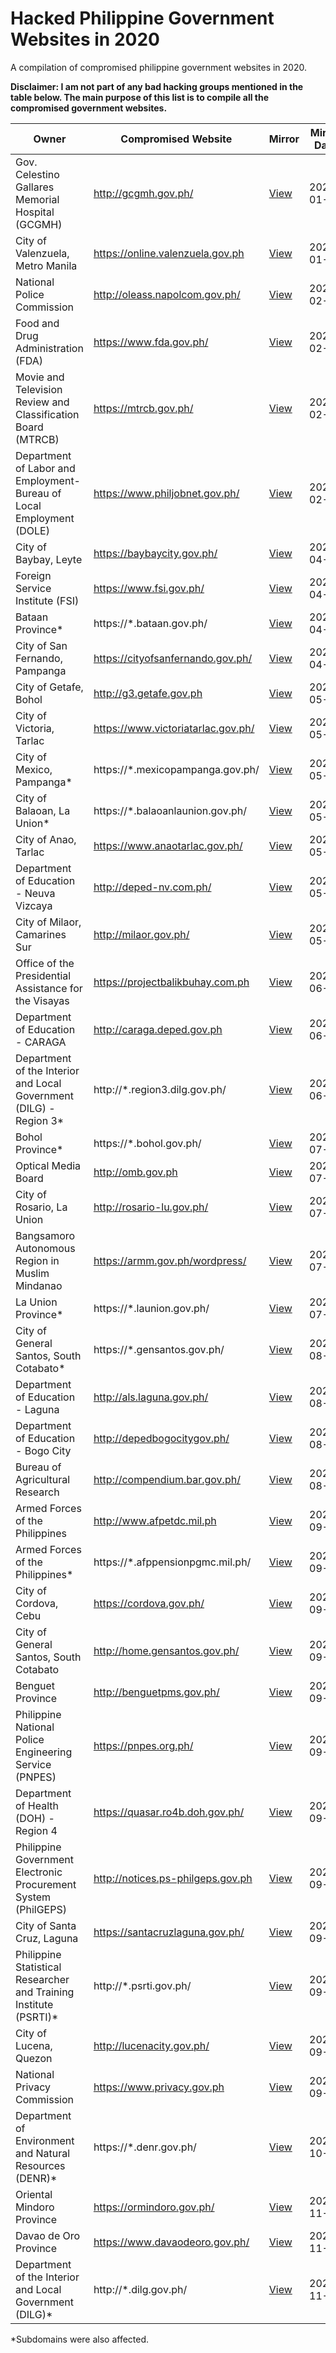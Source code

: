 # Hacked Philippine Government Websites in 2020

A compilation of compromised philippine government websites in 2020.

**Disclaimer: I am not part of any bad hacking groups mentioned in the table below. The main purpose of this list is to compile all the compromised government websites.**

| Owner | Compromised Website | Mirror | Mirror Date | Status |
| --- | --- | --- | --- | --- |
| Gov. Celestino Gallares Memorial Hospital (GCGMH) | http://gcgmh.gov.ph/ | [View](http://zone-h.org/mirror/id/33133701) | 2020-01-08 | Fixed |
| City of Valenzuela, Metro Manila | https://online.valenzuela.gov.ph | [View](http://zone-h.org/mirror/id/33153550) | 2020-01-19 | Fixed |
| National Police Commission | http://oleass.napolcom.gov.ph/ | [View](http://web.archive.org/web/20200201075348/http://oleass.napolcom.gov.ph/X-m3n.html) | 2020-02-01 | Server Error |
| Food and Drug Administration (FDA) | https://www.fda.gov.ph/ | [View](http://zone-h.org/mirror/id/33201063) | 2020-02-10 | Fixed |
| Movie and Television Review and Classification Board (MTRCB) | https://mtrcb.gov.ph/ | [View](http://zone-h.org/mirror/id/33208744) | 2020-02-15 | Fixed |
| Department of Labor and Employment-Bureau of Local Employment (DOLE) | https://www.philjobnet.gov.ph/ | [View](http://zone-h.org/mirror/id/33231341) | 2020-02-23 | Deprecated |
| City of Baybay, Leyte | https://baybaycity.gov.ph/ | [View](http://zone-h.org/mirror/id/33311590) | 2020-04-03 | [Still Vulnerable](https://baybaycity.gov.ph/BD.txt) |
| Foreign Service Institute (FSI) | https://www.fsi.gov.ph/ | [View](http://zone-h.org/mirror/id/33328223) | 2020-04-12 | Fixed | 
| Bataan Province* | https://*.bataan.gov.ph/ | [View](http://zone-h.org/mirror/id/33329996) | 2020-04-12 | Fixed |
| City of San Fernando, Pampanga | https://cityofsanfernando.gov.ph/ | [View](http://zone-h.org/mirror/id/33369557) | 2020-04-28 | Fixed |
| City of Getafe, Bohol | http://g3.getafe.gov.ph | [View](http://webcache.googleusercontent.com/search?q=cache:http://g3.getafe.gov.ph) | 2020-05-01 | [Still Vulnerable](http://g3.getafe.gov.ph/) |
| City of Victoria, Tarlac | https://www.victoriatarlac.gov.ph/ | [View](http://zone-h.org/mirror/id/33448997) | 2020-05-10 | Fixed |
| City of Mexico, Pampanga* | https://*.mexicopampanga.gov.ph/ | [View](http://zone-h.org/mirror/id/33449204) | 2020-05-10 | Fixed |
| City of Balaoan, La Union* | https://*.balaoanlaunion.gov.ph/ | [View](http://zone-h.org/mirror/id/33449407) | 2020-05-10 | Fixed |
| City of Anao, Tarlac | https://www.anaotarlac.gov.ph/ | [View](http://zone-h.org/mirror/id/33449411) | 2020-05-10 | Fixed |
| Department of Education - Neuva Vizcaya | http://deped-nv.com.ph/ | [View](http://zone-h.org/mirror/id/33478828) | 2020-05-13 | [Still Vulnerable](http://deped-nv.com.ph/xpro.html) |
| City of Milaor, Camarines Sur | http://milaor.gov.ph/ | [View](http://zone-h.org/mirror/id/33507167) | 2020-05-19 | Fixed |
| Office of the Presidential Assistance for the Visayas | https://projectbalikbuhay.com.ph | [View](http://zone-h.org/mirror/id/33952541) | 2020-06-13| Fixed |
| Department of Education - CARAGA | http://caraga.deped.gov.ph | [View](http://zone-h.org/mirror/id/33967157) | 2020-06-18 | Fixed |
| Department of the Interior and Local Government (DILG) - Region 3* | http://*.region3.dilg.gov.ph/ | [View](http://zone-h.org/mirror/id/34007941) | 2020-06-27 |  Server Error |
| Bohol Province* | https://*.bohol.gov.ph/ | [View](http://zone-h.org/mirror/id/34050348) | 2020-07-11 | Fixed |
| Optical Media Board | http://omb.gov.ph | [View](http://zone-h.org/mirror/id/34050616) | 2020-07-11 | Fixed |
| City of Rosario, La Union | http://rosario-lu.gov.ph/ | [View](http://zone-h.org/mirror/id/34054261) | 2020-07-14 | Fixed |
| Bangsamoro Autonomous Region in Muslim Mindanao | https://armm.gov.ph/wordpress/ | [View](http://zone-h.org/mirror/id/34056677) | 2020-07-16 | Deprecated |
| La Union Province* | https://*.launion.gov.ph/ | [View](http://zone-h.org/mirror/id/34058632) | 2020-07-18 | Deprecated |
| City of General Santos, South Cotabato* | https://*.gensantos.gov.ph/ | [View](http://zone-h.org/mirror/id/34101079) | 2020-08-05 | Fixed |
| Department of Education - Laguna | http://als.laguna.gov.ph/ | [View](http://zone-h.org/mirror/id/34117937) | 2020-08-14 | Fixed? |
| Department of Education - Bogo City | http://depedbogocitygov.ph/ | [View](http://zone-h.org/mirror/id/34128643) | 2020-08-18 | Fixed |
| Bureau of Agricultural Research | http://compendium.bar.gov.ph/ | [View](http://zone-h.org/mirror/id/34129252) | 2020-08-19 | Deprecated |
| Armed Forces of the Philippines | http://www.afpetdc.mil.ph | [View](http://zone-h.org/mirror/id/34146819) | 2020-09-01 | Deprecated |
| Armed Forces of the Philippines* | https://*.afppensionpgmc.mil.ph/ | [View](http://zone-h.org/mirror/id/34172126) | 2020-09-04 | Fixed |
| City of Cordova, Cebu | https://cordova.gov.ph/ | [View](http://zone-h.org/mirror/id/34175881) | 2020-09-06 | [Still Vulnerable](https://cordova.gov.ph/images/logs.txt) |
| City of General Santos, South Cotabato | http://home.gensantos.gov.ph/ | [View](http://zone-h.org/mirror/id/34178126) | 2020-09-08 | [Still Vulnerable](http://home.gensantos.gov.ph/xxx.htm) |
| Benguet Province | http://benguetpms.gov.ph/ | [View](http://zone-h.org/mirror/id/34210060) | 2020-09-14 | Fixed |
| Philippine National Police Engineering Service (PNPES) | https://pnpes.org.ph/ | [View](http://zone-h.org/mirror/id/34210784) | 2020-09-14 | Fixed |
| Department of Health (DOH) - Region 4 | https://quasar.ro4b.doh.gov.ph/ | [View](http://zone-h.org/mirror/id/34214440) | 2020-09-15 | [Still Vulnerable](https://quasar.ro4b.doh.gov.ph/s.html) |
| Philippine Government Electronic Procurement System (PhilGEPS) | http://notices.ps-philgeps.gov.ph | [View](http://zone-h.org/mirror/id/34224580) | 2020-09-18 | Fixed |
| City of Santa Cruz, Laguna | https://santacruzlaguna.gov.ph/ | [View](http://zone-h.org/mirror/id/34225676) | 2020-09-19 | Fixed |
| Philippine Statistical Researcher and Training Institute (PSRTI)* | http://*.psrti.gov.ph/ | [View](http://zone-h.org/mirror/id/34227933) | 2020-09-20  | Fixed |
| City of Lucena, Quezon | http://lucenacity.gov.ph/ | [View](http://zone-h.org/mirror/id/34241263) | 2020-09-25 | Fixed |
| National Privacy Commission | https://www.privacy.gov.ph | [View](http://zone-h.org/mirror/id/34252199) | 2020-09-30 | Fixed |
| Department of Environment and Natural Resources (DENR)* | https://*.denr.gov.ph/ | [View](http://zone-h.org/mirror/id/34288731) | 2020-10-20 | Fixed |
| Oriental Mindoro Province | https://ormindoro.gov.ph/ | [View](http://zone-h.org/mirror/id/34321595) | 2020-11-01 | Fixed |
| Davao de Oro Province | https://www.davaodeoro.gov.ph/ | [View](http://zone-h.org/mirror/id/34369777) | 2020-11-18 | [Still Vulnerable](https://www.davaodeoro.gov.ph/lolz.htm) |
| Department of the Interior and Local Government (DILG)* | http://*.dilg.gov.ph/ | [View](http://zone-h.org/mirror/id/34374856) | 2020-11-20 | Fixed |

*Subdomains were also affected.
